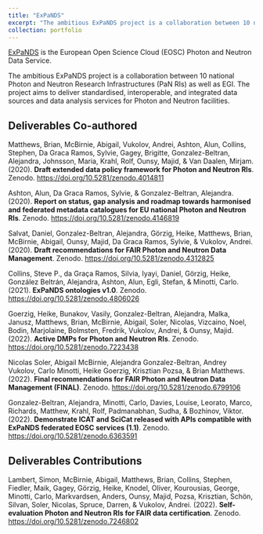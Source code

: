 ```yaml
---
title: "ExPaNDS"
excerpt: "The ambitious ExPaNDS project is a collaboration between 10 national Photon and Neutron Research Infrastructures (PaN RIs) as well as EGI. The project aims to deliver standardised, interoperable, and integrated data sources and data analysis services for Photon and Neutron facilities. <br/><img src='/images/expands_logo.png'>"
collection: portfolio
---
```


[ExPaNDS](https://expands.eu/) is the European Open Science Cloud (EOSC) Photon and Neutron Data Service.

The ambitious ExPaNDS project is a collaboration between 10 national Photon and Neutron Research Infrastructures (PaN RIs) as well as EGI. The project aims to deliver standardised, interoperable, and integrated data sources and data analysis services for Photon and Neutron facilities.

## Deliverables Co-authored

Matthews, Brian, McBirnie, Abigail, Vukolov, Andrei, Ashton, Alun, Collins, Stephen, Da Graca Ramos, Sylvie, Gagey, Brigitte, Gonzalez-Beltran, Alejandra, Johnsson, Maria, Krahl, Rolf, Ounsy, Majid, & Van Daalen, Mirjam. (2020). **Draft extended data policy framework for Photon and Neutron RIs**. Zenodo. https://doi.org/10.5281/zenodo.4014811

Ashton, Alun, Da Graca Ramos, Sylvie, & Gonzalez-Beltran, Alejandra. (2020). **Report on status, gap analysis and roadmap towards harmonised and federated metadata catalogues for EU national Photon and Neutron RIs**. Zenodo. https://doi.org/10.5281/zenodo.4146819

Salvat, Daniel, Gonzalez-Beltran, Alejandra, Görzig, Heike, Matthews, Brian, McBirnie, Abigail, Ounsy, Majid, Da Graca Ramos, Sylvie, & Vukolov, Andrei. (2020). **Draft recommendations for FAIR Photon and Neutron Data Management**. Zenodo. https://doi.org/10.5281/zenodo.4312825

Collins, Steve P., da Graça Ramos, Silvia, Iyayi, Daniel, Görzig, Heike, González Beltrán, Alejandra, Ashton, Alun, Egli, Stefan, & Minotti, Carlo. (2021). **ExPaNDS ontologies v1.0**. Zenodo. https://doi.org/10.5281/zenodo.4806026

Goerzig, Heike, Bunakov, Vasily, Gonzalez-Beltran, Alejandra, Malka, Janusz, Matthews, Brian, McBirnie, Abigail, Soler, Nicolas, Vizcaino, Noel, Bodin, Marjolaine, Bolmsten, Fredrik, Vukolov, Andrei, & Ounsy, Majid. (2022). **Active DMPs for Photon and Neutron RIs**. Zenodo. https://doi.org/10.5281/zenodo.7223438

Nicolas Soler, Abigail McBirnie, Alejandra Gonzalez-Beltran, Andrey Vukolov, Carlo Minotti, Heike Goerzig, Krisztian Pozsa, & Brian Matthews. (2022). **Final recommendations for FAIR Photon and Neutron Data Management (FINAL)**. Zenodo. https://doi.org/10.5281/zenodo.6799106

Gonzalez-Beltran, Alejandra, Minotti, Carlo, Davies, Louise, Leorato, Marco, Richards, Matthew, Krahl, Rolf, Padmanabhan, Sudha, & Bozhinov, Viktor. (2022). **Demonstrate ICAT and SciCat released with APIs compatible with ExPaNDS federated EOSC services (1.1)**. Zenodo. https://doi.org/10.5281/zenodo.6363591


## Deliverables Contributions

Lambert, Simon, McBirnie, Abigail, Matthews, Brian, Collins, Stephen, Fiedler, Maik, Gagey, Görzig, Heike, Knodel, Oliver, Kourousias, George, Minotti, Carlo, Markvardsen, Anders, Ounsy, Majid, Pozsa, Krisztian, Schön, Silvan, Soler, Nicolas, Spruce, Darren, & Vukolov, Andrei. (2022). **Self-evaluation Photon and Neutron RIs for FAIR data certification**. Zenodo. https://doi.org/10.5281/zenodo.7246802